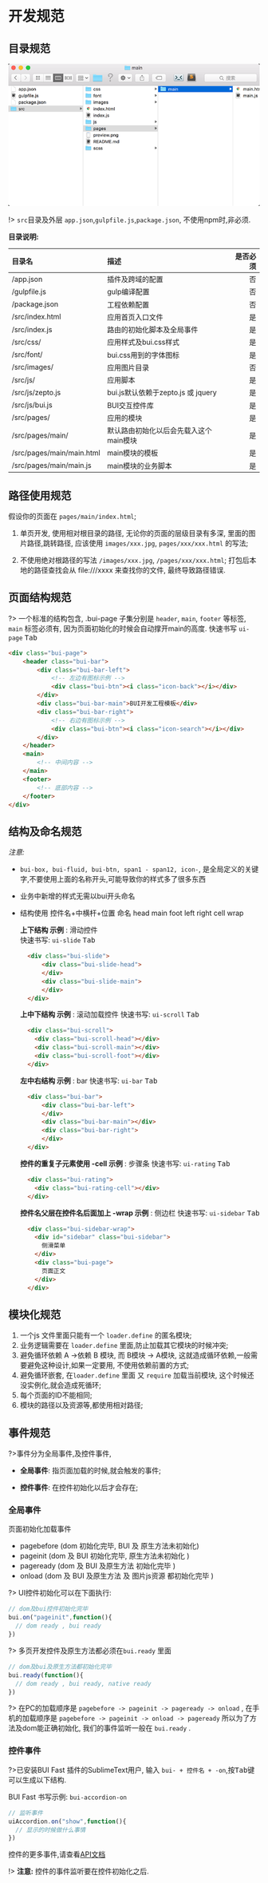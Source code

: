 # 开发规范


## 目录规范

![BUI 单页示例目录说明](../static/images/router/catalog.png)  

!> `src`目录及外层 `app.json`,`gulpfile.js`,`package.json`, 不使用npm时,非必须.

**目录说明:**

| **目录名**   | **描述**               | **是否必须**               |
|:------------- |:--------------------------------|--------------:|
| /app.json | 插件及跨域的配置        | 否 |
| /gulpfile.js | gulp编译配置        | 否 |
| /package.json | 工程依赖配置        | 否 |
| /src/index.html | 应用首页入口文件        | 是 |
| /src/index.js   | 路由的初始化脚本及全局事件     | 是 |
| /src/css/       | 应用样式及bui.css样式        | 是 |
| /src/font/      | bui.css用到的字体图标        | 是 |
| /src/images/       | 应用图片目录        | 否 |
| /src/js/       | 应用脚本        | 是 |
| /src/js/zepto.js   | bui.js默认依赖于zepto.js 或 jquery      | 是 |
| /src/js/bui.js     | BUI交互控件库        | 是 |
| /src/pages/       | 应用的模块        | 是 |
| /src/pages/main/       | 默认路由初始化以后会先载入这个main模块        | 是 |
| /src/pages/main/main.html | main模块的模板        | 是 |
| /src/pages/main/main.js   | main模块的业务脚本     | 是 |

## 路径使用规范

假设你的页面在 `pages/main/index.html`;

1. 单页开发, 使用相对根目录的路径, 无论你的页面的层级目录有多深, 里面的图片路径,跳转路径, 应该使用 `images/xxx.jpg`, `pages/xxx/xxx.html` 的写法;

2. 不使用绝对根路径的写法 `/images/xxx.jpg`, `/pages/xxx/xxx.html`; 打包后本地的路径查找会从 file:///xxxx 来查找你的文件, 最终导致路径错误.

## 页面结构规范
?> 一个标准的结构包含, .bui-page 子集分别是 `header`, `main`, `footer` 等标签, `main` 标签必须有, 因为页面初始化的时候会自动撑开main的高度. 快速书写 `ui-page` <kbd>Tab</kbd>

```html
<div class="bui-page">
    <header class="bui-bar">
        <div class="bui-bar-left">
            <!-- 左边有图标示例 -->
            <div class="bui-btn"><i class="icon-back"></i></div>
        </div>
        <div class="bui-bar-main">BUI开发工程模板</div>
        <div class="bui-bar-right">
            <!-- 右边有图标示例 -->
            <div class="bui-btn"><i class="icon-search"></i></div>
        </div>
    </header>
    <main>
        <!-- 中间内容 -->
    </main>
    <footer>
        <!-- 底部内容 -->
    </footer>
</div>
```

## 结构及命名规范

*注意:*
* `bui-box, bui-fluid, bui-btn, span1 - span12, icon-`, 是全局定义的关键字,不要使用上面的名称开头,可能导致你的样式多了很多东西
* 业务中新增的样式无需以bui开头命名
* 结构使用 控件名+中横杆+位置 命名 head main foot left right cell wrap

  **上下结构 示例** : 滑动控件  
  快速书写: `ui-slide` <kbd>Tab</kbd>

  ```html
    <div class="bui-slide">
        <div class="bui-slide-head">
        </div>
        <div class="bui-slide-main">
        </div>
    </div>
  ```
  **上中下结构 示例** : 滚动加载控件 
  快速书写: `ui-scroll` <kbd>Tab</kbd>

  ```html
    <div class="bui-scroll">
      <div class="bui-scroll-head"></div>
      <div class="bui-scroll-main"></div>
      <div class="bui-scroll-foot"></div>
    </div>
  ```
  **左中右结构 示例** : bar
  快速书写: `ui-bar` <kbd>Tab</kbd>

  ```html
    <div class="bui-bar">
        <div class="bui-bar-left">
        </div>
        <div class="bui-bar-main"></div>
        <div class="bui-bar-right">
        </div>
    </div>
  ```
  **控件的重复子元素使用 -cell 示例** : 步骤条
  快速书写: `ui-rating` <kbd>Tab</kbd>

  ```html
    <div class="bui-rating">
      <div class="bui-rating-cell"></div>
    </div>
  ```
  **控件名父层在控件名后面加上 -wrap 示例** : 侧边栏
  快速书写: `ui-sidebar` <kbd>Tab</kbd>

  ```html
    <div class="bui-sidebar-wrap">
      <div id="sidebar" class="bui-sidebar">
        侧滑菜单
      </div>
      <div class="bui-page">
        页面正文
      </div>
    </div>
  ```



## 模块化规范

1. 一个js 文件里面只能有一个 `loader.define` 的匿名模块;
2. 业务逻辑需要在 `loader.define` 里面,防止加载其它模块的时候冲突;
3. 避免循环依赖 A ->依赖 B 模块, 而 B模块 -> A模块, 这就造成循环依赖,一般需要避免这种设计,如果一定要用, 不使用依赖前置的方式;
4. 避免循环嵌套, 在`loader.define` 里面 又 `require` 加载当前模块, 这个时候还没实例化,就会造成死循环;
5. 每个页面的ID不能相同;
6. 模块的路径以及资源等,都使用相对路径;

## 事件规范

?>事件分为全局事件,及控件事件, 

- **全局事件**: 指页面加载的时候,就会触发的事件;

- **控件事件**: 在控件初始化以后才会存在;


### 全局事件

页面初始化加载事件

- pagebefore (dom 初始化完毕, BUI 及 原生方法未初始化)
- pageinit (dom 及 BUI 初始化完毕, 原生方法未初始化 )
- pageready (dom 及 BUI 及原生方法 初始化完毕 )
- onload (dom 及 BUI 及原生方法 及 图片js资源 都初始化完毕 )

?> UI控件初始化可以在下面执行: 

```js
// dom及bui控件初始化完毕 
bui.on("pageinit",function(){
  // dom ready , bui ready
})
```

?> 多页开发控件及原生方法都必须在`bui.ready` 里面

```js
// dom及bui及原生方法都初始化完毕 
bui.ready(function(){
  // dom ready , bui ready, native ready 
})
```

?> 在PC的加载顺序是 `pagebefore -> pageinit -> pageready -> onload` , 在手机的加载顺序是 `pagebefore -> pageinit -> onload -> pageready` 所以为了方法及dom能正确初始化, 我们的事件监听一般在 `bui.ready` . 

### 控件事件

?>已安装BUI Fast 插件的SublimeText用户, 输入 `bui- + 控件名 + -on`,按<kbd>Tab</kbd>键可以生成以下结构. 

BUI Fast 书写示例: `bui-accordion-on`

```js
// 监听事件
uiAccordion.on("show",function(){
  // 显示的时候做什么事情
})

```
控件的更多事件,请查看[API文档](http://www.easybui.com/demo/api/)

!> <strong class="hint">注意:</strong> 控件的事件监听要在控件初始化之后. 

